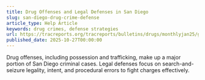 ```yaml
---
title: Drug Offenses and Legal Defenses in San Diego
slug: san-diego-drug-crime-defense
article_type: Help Article
keywords: drug crimes, defense strategies
url: https://tracreports.org/tracreports/bulletins/drugs/monthlyjan25/gui/
published_date: 2025-10-27T00:00:00
---
```


Drug offenses, including possession and trafficking, make up a major portion of San Diego criminal cases. Legal defenses focus on search-and-seizure legality, intent, and procedural errors to fight charges effectively.